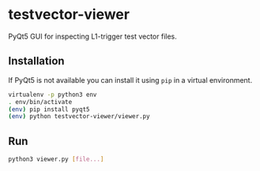# testvector-viewer

PyQt5 GUI for inspecting L1-trigger test vector files.

## Installation

If PyQt5 is not available you can install it using `pip` in a virtual environment.

```bash
virtualenv -p python3 env
. env/bin/activate
(env) pip install pyqt5
(env) python testvector-viewer/viewer.py
```

## Run

```bash
python3 viewer.py [file...]
```
